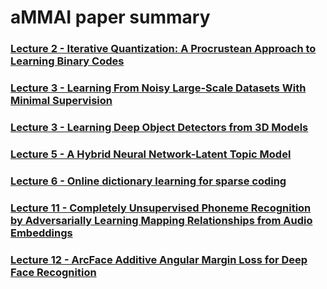 # aMMAI paper summary

### [Lecture 2 - Iterative Quantization: A Procrustean Approach to Learning Binary Codes](https://github.com/k123321141/paper_notes/blob/master/assignment_1/Lecture_02/README.md)
### [Lecture 3 - Learning From Noisy Large-Scale Datasets With Minimal Supervision](https://github.com/k123321141/paper_notes/blob/master/assignment_1/Lecture_03/summary1.md)
### [Lecture 3 - Learning Deep Object Detectors from 3D Models](https://github.com/k123321141/paper_notes/blob/master/assignment_1/Lecture_03/summary2.md)
### [Lecture 5 - A Hybrid Neural Network-Latent Topic Model](https://github.com/k123321141/paper_notes/blob/master/assignment_1/Lecture_05/A%20Hybrid%20Neural%20Network-Latent%20Topic%20Model.md)
### [Lecture 6 - Online dictionary learning for sparse coding](https://github.com/k123321141/paper_notes/blob/master/assignment_1/Lecture_06/Online%20dictionary%20learning%20for%20sparse%20coding.md)
### [Lecture 11 - Completely Unsupervised Phoneme Recognition by Adversarially Learning Mapping Relationships from Audio Embeddings](https://github.com/k123321141/paper_notes/blob/master/assignment_1/Lecture_11/Completely%20Unsupervised%20Phoneme%20Recognition%20by%20Adversarially%20Learning%20Mapping%20Relationships%20from%20Audio%20Embeddings.md)
### [Lecture 12 - ArcFace Additive Angular Margin Loss for Deep Face Recognition](https://github.com/k123321141/paper_notes/blob/master/assignment_1/Lecture_12/ArcFace%20Additive%20Angular%20Margin%20Loss%20for%20Deep%20Face%20Recognition.md)
